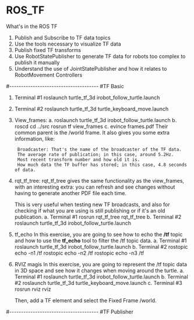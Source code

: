 # ROS_TF

What's in the ROS TF

1. Publish and Subscribe to TF data topics
2. Use the tools necessary to visualize TF data
3. Publish fixed TF transforms
4. Use RobotStatePublisher to generate TF data for robots too complex to publish it manually
5. Understand the use of JointStatePublisher and how it relates to RobotMovement Controllers

#--------------------------------------
#TF Basic

1. Terminal #1
    roslaunch turtle_tf_3d irobot_follow_turtle.launch

2. Terminal #2
    roslaunch turtle_tf_3d turtle_keyboard_move.launch

3. View_frames:
    a. roslaunch turtle_tf_3d irobot_follow_turtle.launch
    b. roscd
       cd ../src
       rosrun tf view_frames
    c. evince frames.pdf
        Their common parent is the /world frame. It also gives you some extra information, like:

        Broadcaster: That's the name of the broadcaster of the TF data.
        The average rate of publication; in this case, around 5.2Hz.
        Most recent transform number and how old it is.
        How much data the TF buffer has stored; in this case, 4.8 seconds of data.

4. rqt_tf_tree:
    rqt_tf_tree gives the same functionality as the view_frames, with an interesting extra: you can refresh and see changes without having to generate another PDF file each time.

    This is very useful when testing new TF broadcasts, and also for checking if what you are using is still publishing or if it's an old publication.
    a. Terminal #1
        rosrun rqt_tf_tree rqt_tf_tree
    b. Terminal #2
        roslaunch turtle_tf_3d irobot_follow_turtle.launch

5. tf_echo
    In this exercise, you are going to see how to echo the **/tf** topic and how to use the **tf_echo** tool to filter the /tf topic data.
    a. Terminal #1
        roslaunch turtle_tf_3d irobot_follow_turtle.launch
    b. Terminal #2
        rostopic echo -n1 /tf
        rostopic echo -n2 /tf
        rostopic echo -n3 /tf

6. RVIZ magis
    In this exercise, you are going to represent the /tf topic data in 3D space and see how it changes when moving around the turtle.
    a. Terminal #1
        roslaunch turtle_tf_3d irobot_follow_turtle.launch
    b. Terminal #2
        roslaunch turtle_tf_3d turtle_keyboard_move.launch
    c. Terminal #3
        rosrun rviz rviz
    
    Then, add a TF element and select the Fixed Frame /world.

#--------------------------------------
#TF Publisher
